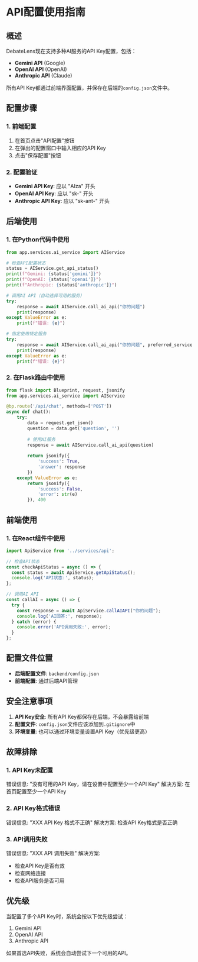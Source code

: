 # API配置使用指南

## 概述

DebateLens现在支持多种AI服务的API Key配置，包括：
- **Gemini API** (Google)
- **OpenAI API** (OpenAI)
- **Anthropic API** (Claude)

所有API Key都通过前端界面配置，并保存在后端的`config.json`文件中。

## 配置步骤

### 1. 前端配置
1. 在首页点击"API配置"按钮
2. 在弹出的配置窗口中输入相应的API Key
3. 点击"保存配置"按钮

### 2. 配置验证
- **Gemini API Key**: 应以 "AIza" 开头
- **OpenAI API Key**: 应以 "sk-" 开头  
- **Anthropic API Key**: 应以 "sk-ant-" 开头

## 后端使用

### 1. 在Python代码中使用

```python
from app.services.ai_service import AIService

# 检查API配置状态
status = AIService.get_api_status()
print(f"Gemini: {status['gemini']}")
print(f"OpenAI: {status['openai']}")
print(f"Anthropic: {status['anthropic']}")

# 调用AI API（自动选择可用的服务）
try:
    response = await AIService.call_ai_api("你的问题")
    print(response)
except ValueError as e:
    print(f"错误: {e}")

# 指定使用特定服务
try:
    response = await AIService.call_ai_api("你的问题", preferred_service="gemini")
    print(response)
except ValueError as e:
    print(f"错误: {e}")
```

### 2. 在Flask路由中使用

```python
from flask import Blueprint, request, jsonify
from app.services.ai_service import AIService

@bp.route('/api/chat', methods=['POST'])
async def chat():
    try:
        data = request.get_json()
        question = data.get('question', '')
        
        # 使用AI服务
        response = await AIService.call_ai_api(question)
        
        return jsonify({
            'success': True,
            'answer': response
        })
    except ValueError as e:
        return jsonify({
            'success': False,
            'error': str(e)
        }), 400
```

## 前端使用

### 1. 在React组件中使用

```typescript
import ApiService from '../services/api';

// 检查API状态
const checkApiStatus = async () => {
  const status = await ApiService.getApiStatus();
  console.log('API状态:', status);
};

// 调用AI API
const callAI = async () => {
  try {
    const response = await ApiService.callAIAPI("你的问题");
    console.log('AI回答:', response);
  } catch (error) {
    console.error('API调用失败:', error);
  }
};
```

## 配置文件位置

- **后端配置文件**: `backend/config.json`
- **前端配置**: 通过后端API管理

## 安全注意事项

1. **API Key安全**: 所有API Key都保存在后端，不会暴露给前端
2. **配置文件**: `config.json`文件应该添加到`.gitignore`中
3. **环境变量**: 也可以通过环境变量设置API Key（优先级更高）

## 故障排除

### 1. API Key未配置
错误信息: "没有可用的API Key，请在设置中配置至少一个API Key"
解决方案: 在首页配置至少一个API Key

### 2. API Key格式错误
错误信息: "XXX API Key 格式不正确"
解决方案: 检查API Key格式是否正确

### 3. API调用失败
错误信息: "XXX API 调用失败"
解决方案: 
- 检查API Key是否有效
- 检查网络连接
- 检查API服务是否可用

## 优先级

当配置了多个API Key时，系统会按以下优先级尝试：
1. Gemini API
2. OpenAI API  
3. Anthropic API

如果首选API失败，系统会自动尝试下一个可用的API。 